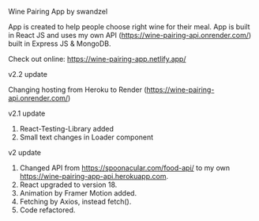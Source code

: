 Wine Pairing App by swandzel

App is created to help people choose right wine for their meal.
App is built in React JS and uses my own API (https://wine-pairing-api.onrender.com/) built in Express JS & MongoDB.

Check out online: https://wine-pairing-app.netlify.app/

v2.2 update

Changing hosting from Heroku to Render (https://wine-pairing-api.onrender.com/)

v2.1 update

1. React-Testing-Library added
2. Small text changes in Loader component

v2 update

1. Changed API from https://spoonacular.com/food-api/ to my own https://wine-pairing-app-api.herokuapp.com.
2. React upgraded to version 18.
3. Animation by Framer Motion added.
4. Fetching by Axios, instead fetch().
5. Code refactored.
